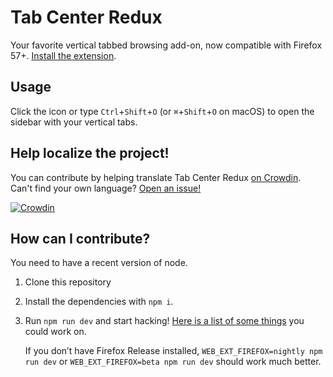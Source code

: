 # Tab Center Redux

Your favorite vertical tabbed browsing add-on, now compatible with Firefox 57+.
[Install the extension](https://addons.mozilla.org/firefox/addon/tab-center-redux/).

## Usage
Click the icon or type `Ctrl`+`Shift`+`O` (or `⌘`+`Shift`+`O` on macOS) to open the sidebar with your vertical tabs.

## Help localize the project!
You can contribute by helping translate Tab Center Redux [on Crowdin](https://crowdin.com/project/tab-center-redux).  
Can't find your own language? [Open an issue!](https://github.com/eoger/tabcenter-redux/issues/new) 

[![Crowdin](https://d322cqt584bo4o.cloudfront.net/tab-center-redux/localized.svg)](https://crowdin.com/project/tab-center-redux)

## How can I contribute?

You need to have a recent version of node.
1. Clone this repository
2. Install the dependencies with `npm i`.
3. Run `npm run dev` and start hacking! [Here is a list of some things](https://github.com/eoger/tabcenter-redux/issues?q=is%3Aopen+is%3Aissue+label%3AA-P2) you could work on.

   If you don’t have Firefox Release installed, `WEB_EXT_FIREFOX=nightly npm run dev` or `WEB_EXT_FIREFOX=beta npm run dev` should work much better.
